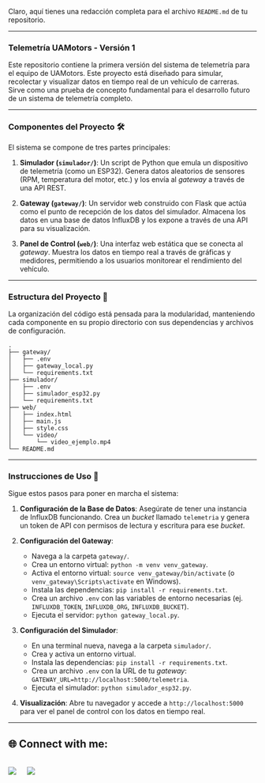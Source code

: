Claro, aquí tienes una redacción completa para el archivo `README.md` de tu repositorio.

-----

### Telemetría UAMotors - Versión 1

Este repositorio contiene la primera versión del sistema de telemetría para el equipo de UAMotors. Este proyecto está diseñado para simular, recolectar y visualizar datos en tiempo real de un vehículo de carreras. Sirve como una prueba de concepto fundamental para el desarrollo futuro de un sistema de telemetría completo.

-----

### Componentes del Proyecto 🛠️

El sistema se compone de tres partes principales:

1.  **Simulador (`simulador/`)**: Un script de Python que emula un dispositivo de telemetría (como un ESP32). Genera datos aleatorios de sensores (RPM, temperatura del motor, etc.) y los envía al *gateway* a través de una API REST.

2.  **Gateway (`gateway/`)**: Un servidor web construido con Flask que actúa como el punto de recepción de los datos del simulador. Almacena los datos en una base de datos InfluxDB y los expone a través de una API para su visualización.

3.  **Panel de Control (`web/`)**: Una interfaz web estática que se conecta al *gateway*. Muestra los datos en tiempo real a través de gráficas y medidores, permitiendo a los usuarios monitorear el rendimiento del vehículo.

-----

### Estructura del Proyecto 📂

La organización del código está pensada para la modularidad, manteniendo cada componente en su propio directorio con sus dependencias y archivos de configuración.

```
.
├── gateway/
│   ├── .env
│   ├── gateway_local.py
│   └── requirements.txt
├── simulador/
│   ├── .env
│   ├── simulador_esp32.py
│   └── requirements.txt
├── web/
│   ├── index.html
│   ├── main.js
│   ├── style.css
│   └── video/
│       └── video_ejemplo.mp4
└── README.md
```

-----

### Instrucciones de Uso 🚀

Sigue estos pasos para poner en marcha el sistema:

1.  **Configuración de la Base de Datos**: Asegúrate de tener una instancia de InfluxDB funcionando. Crea un *bucket* llamado `telemetria` y genera un token de API con permisos de lectura y escritura para ese *bucket*.

2.  **Configuración del Gateway**:

      * Navega a la carpeta `gateway/`.
      * Crea un entorno virtual: `python -m venv venv_gateway`.
      * Activa el entorno virtual: `source venv_gateway/bin/activate` (o `venv_gateway\Scripts\activate` en Windows).
      * Instala las dependencias: `pip install -r requirements.txt`.
      * Crea un archivo `.env` con las variables de entorno necesarias (ej. `INFLUXDB_TOKEN`, `INFLUXDB_ORG`, `INFLUXDB_BUCKET`).
      * Ejecuta el servidor: `python gateway_local.py`.

3.  **Configuración del Simulador**:

      * En una terminal nueva, navega a la carpeta `simulador/`.
      * Crea y activa un entorno virtual.
      * Instala las dependencias: `pip install -r requirements.txt`.
      * Crea un archivo `.env` con la URL de tu *gateway*: `GATEWAY_URL=http://localhost:5000/telemetria`.
      * Ejecuta el simulador: `python simulador_esp32.py`.

4.  **Visualización**: Abre tu navegador y accede a `http://localhost:5000` para ver el panel de control con los datos en tiempo real.

-----

<h2>🌐 Connect with me:</h2>
<p>
<br>	
<a target="_blank" href="https://www.linkedin.com/in/cris7cf/"><img src="https://img.shields.io/badge/-LinkedIn-0077B5?style=for-the-badge&logo=Linkedin&logoColor=white"></img></a>
&emsp;
<a target="_blank" href="mailto:cristiancf.6421@gmail.com"
><img src="https://img.shields.io/badge/-Gmail-D14836?style=for-the-badge&logo=Gmail&logoColor=white"></img></a>
&emsp;

<br>
</p>
